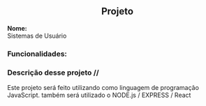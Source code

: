 ## <center> Projeto
**Nome:**  
Sistemas de Usuário
### Funcionalidades:


### Descrição desse projeto //
Este projeto será feito utilizando como linguagem de programação JavaScript. também será utilizado o NODE.js / EXPRESS / React